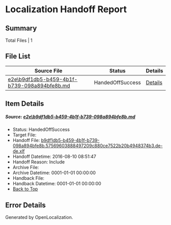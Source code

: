 # <a name='report-top'></a> Localization Handoff Report

## Summary
 Total Files | 1

## File List
 Source File | Status | Details 
 ----------- | ------ | ------- 
 [e2e\b9df1db5-b459-4b1f-b739-098a894bfe8b.md](https://github.com/OpenLocalizationTestOrg/oltest/blob/1ea849b03467126e905e2c8d3cc1c6604334cb1d/e2e/b9df1db5-b459-4b1f-b739-098a894bfe8b.md) | HandedOffSuccess | [Details](#125ecb1337b8191c7855ab3a2a92d7272778372a7)

## Item Details
##### <a name='125ecb1337b8191c7855ab3a2a92d7272778372a7'></a> Source: [e2e\b9df1db5-b459-4b1f-b739-098a894bfe8b.md](https://github.com/OpenLocalizationTestOrg/oltest/blob/1ea849b03467126e905e2c8d3cc1c6604334cb1d/e2e/b9df1db5-b459-4b1f-b739-098a894bfe8b.md)
* Status: HandedOffSuccess
* Target File: 
* Handoff File: [b9df1db5-b459-4b1f-b739-098a894bfe8b.57569603888497209c880ce7522b20b4948374b3.de-de.xlf](https://github.com/OpenLocalizationTestOrg/olhandoff-e2e/blob/7bafeffb6bde434b7ace2c794d21690b3c8e252d/ol-handoff/OpenLocalizationTestOrg/ol-test-dede/ci/ht/b9df1db5-b459-4b1f-b739-098a894bfe8b.57569603888497209c880ce7522b20b4948374b3.de-de.xlf)
* Handoff Datetime: 2016-08-10 08:51:47
* Handoff Reason: Include
* Archive File: 
* Archive Datetime: 0001-01-01 00:00:00
* Handback File: 
* Handback Datetime: 0001-01-01 00:00:00
* [Back to Top](#report-top)


## Error Details

Generated by OpenLocalization.

